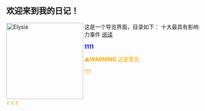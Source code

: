 ## 欢迎来到我的日记！

<img src="./assets/Elysia.png" alt="Elysia" width="200" align="left" />这是一个导览界面，目录如下：
十大最具有影响力事件 [阅读](chapters/ten_events.md) 

<font color=Blue>**1111**<font>

<font color=Orange>⚠️**WARNING**<font> 这是警告

111

<div style="clear:both;"></div>
z z z
